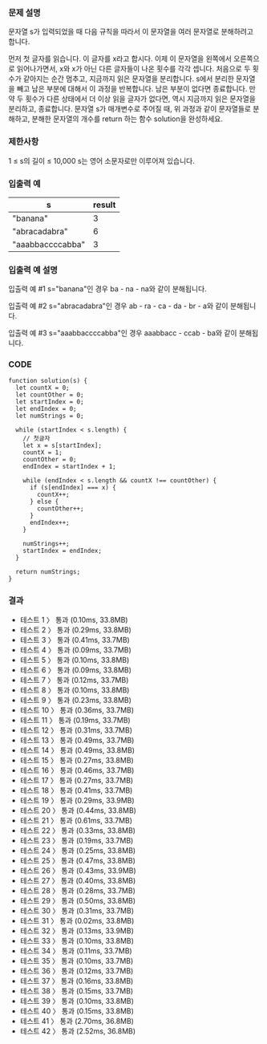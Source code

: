### 문제 설명

문자열 s가 입력되었을 때 다음 규칙을 따라서 이 문자열을 여러 문자열로 분해하려고 합니다.

먼저 첫 글자를 읽습니다. 이 글자를 x라고 합시다.
이제 이 문자열을 왼쪽에서 오른쪽으로 읽어나가면서, x와 x가 아닌 다른 글자들이 나온 횟수를 각각 셉니다. 처음으로 두 횟수가 같아지는 순간 멈추고, 지금까지 읽은 문자열을 분리합니다.
s에서 분리한 문자열을 빼고 남은 부분에 대해서 이 과정을 반복합니다. 남은 부분이 없다면 종료합니다.
만약 두 횟수가 다른 상태에서 더 이상 읽을 글자가 없다면, 역시 지금까지 읽은 문자열을 분리하고, 종료합니다.
문자열 s가 매개변수로 주어질 때, 위 과정과 같이 문자열들로 분해하고, 분해한 문자열의 개수를 return 하는 함수 solution을 완성하세요.

### 제한사항

1 ≤ s의 길이 ≤ 10,000
s는 영어 소문자로만 이루어져 있습니다.

### 입출력 예

| s                | result |
| ---------------- | ------ |
| "banana"         | 3      |
| "abracadabra"    | 6      |
| "aaabbaccccabba" | 3      |

### 입출력 예 설명

입출력 예 #1
s="banana"인 경우 ba - na - na와 같이 분해됩니다.

입출력 예 #2
s="abracadabra"인 경우 ab - ra - ca - da - br - a와 같이 분해됩니다.

입출력 예 #3
s="aaabbaccccabba"인 경우 aaabbacc - ccab - ba와 같이 분해됩니다.

### CODE

```
function solution(s) {
  let countX = 0;
  let countOther = 0;
  let startIndex = 0;
  let endIndex = 0;
  let numStrings = 0;

  while (startIndex < s.length) {
    // 첫글자
    let x = s[startIndex];
    countX = 1;
    countOther = 0;
    endIndex = startIndex + 1;

    while (endIndex < s.length && countX !== countOther) {
      if (s[endIndex] === x) {
        countX++;
      } else {
        countOther++;
      }
      endIndex++;
    }

    numStrings++;
    startIndex = endIndex;
  }

  return numStrings;
}
```

### 결과

- 테스트 1 〉 통과 (0.10ms, 33.8MB)
- 테스트 2 〉 통과 (0.29ms, 33.8MB)
- 테스트 3 〉 통과 (0.41ms, 33.7MB)
- 테스트 4 〉 통과 (0.09ms, 33.7MB)
- 테스트 5 〉 통과 (0.10ms, 33.8MB)
- 테스트 6 〉 통과 (0.09ms, 33.8MB)
- 테스트 7 〉 통과 (0.12ms, 33.7MB)
- 테스트 8 〉 통과 (0.10ms, 33.8MB)
- 테스트 9 〉 통과 (0.23ms, 33.8MB)
- 테스트 10 〉 통과 (0.36ms, 33.7MB)
- 테스트 11 〉 통과 (0.19ms, 33.7MB)
- 테스트 12 〉 통과 (0.31ms, 33.7MB)
- 테스트 13 〉 통과 (0.49ms, 33.7MB)
- 테스트 14 〉 통과 (0.49ms, 33.8MB)
- 테스트 15 〉 통과 (0.27ms, 33.8MB)
- 테스트 16 〉 통과 (0.46ms, 33.7MB)
- 테스트 17 〉 통과 (0.27ms, 33.7MB)
- 테스트 18 〉 통과 (0.41ms, 33.7MB)
- 테스트 19 〉 통과 (0.29ms, 33.9MB)
- 테스트 20 〉 통과 (0.44ms, 33.8MB)
- 테스트 21 〉 통과 (0.61ms, 33.7MB)
- 테스트 22 〉 통과 (0.33ms, 33.8MB)
- 테스트 23 〉 통과 (0.19ms, 33.7MB)
- 테스트 24 〉 통과 (0.25ms, 33.8MB)
- 테스트 25 〉 통과 (0.47ms, 33.8MB)
- 테스트 26 〉 통과 (0.43ms, 33.9MB)
- 테스트 27 〉 통과 (0.40ms, 33.8MB)
- 테스트 28 〉 통과 (0.28ms, 33.7MB)
- 테스트 29 〉 통과 (0.50ms, 33.8MB)
- 테스트 30 〉 통과 (0.31ms, 33.7MB)
- 테스트 31 〉 통과 (0.02ms, 33.8MB)
- 테스트 32 〉 통과 (0.13ms, 33.9MB)
- 테스트 33 〉 통과 (0.10ms, 33.8MB)
- 테스트 34 〉 통과 (0.11ms, 33.7MB)
- 테스트 35 〉 통과 (0.10ms, 33.7MB)
- 테스트 36 〉 통과 (0.12ms, 33.7MB)
- 테스트 37 〉 통과 (0.16ms, 33.8MB)
- 테스트 38 〉 통과 (0.15ms, 33.7MB)
- 테스트 39 〉 통과 (0.10ms, 33.8MB)
- 테스트 40 〉 통과 (0.15ms, 33.8MB)
- 테스트 41 〉 통과 (2.70ms, 36.8MB)
- 테스트 42 〉 통과 (2.52ms, 36.8MB)
